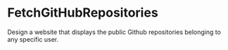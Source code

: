 # FetchGitHubRepositories
Design a website that displays the public Github repositories belonging to any specific user.
